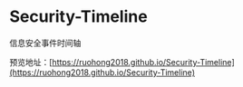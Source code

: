 # Security-Timeline
信息安全事件时间轴

预览地址：[https://ruohong2018.github.io/Security-Timeline](https://ruohong2018.github.io/Security-Timeline)
